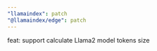 ```yaml
---
"llamaindex": patch
"@llamaindex/edge": patch
---
```


feat: support calculate Llama2 model tokens size
